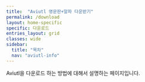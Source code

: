 ```yaml
---
title:  "Aviutl 영문판+알파 다운받기"
permalink: /download
layout: home-specific
specific: 다운로드
entries_layout: grid
classes: wide
sidebar:
  title: "목차"
  nav: "aviutl-info"
---
```

Aviutl을 다운로드 하는 방법에 대해서 설명하는 페이지입니다.